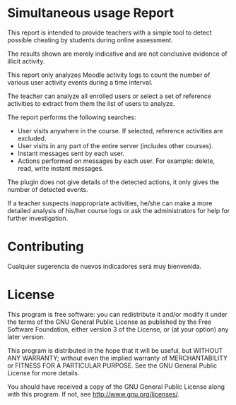 # Simultaneous usage Report #

This report is intended to provide teachers with a simple tool to detect possible cheating by students during online assessment.

The results shown are merely indicative and are not conclusive evidence of illicit activity.

This report only analyzes Moodle activity logs to count the number of various user activity events during a time interval.

The teacher can analyze all enrolled users or select a set of reference activities to extract from them the list of users to analyze.

The report performs the following searches:
- User visits anywhere in the course. If selected, reference activities are excluded.
- User visits in any part of the entire server (includes other courses).
- Instant messages sent by each user.
- Actions performed on messages by each user. For example: delete, read, write instant messages.

The plugin does not give details of the detected actions, it only gives the number of detected events.

If a teacher suspects inappropriate activities, he/she can make a more detailed analysis of his/her course logs or ask the administrators for help for further investigation.

# Contributing #

Cualquier sugerencia de nuevos indicadores será muy bienvenida.

# License #

This program is free software: you can redistribute it and/or modify it under
the terms of the GNU General Public License as published by the Free Software
Foundation, either version 3 of the License, or (at your option) any later
version.

This program is distributed in the hope that it will be useful, but WITHOUT ANY
WARRANTY; without even the implied warranty of MERCHANTABILITY or FITNESS FOR A
PARTICULAR PURPOSE.  See the GNU General Public License for more details.

You should have received a copy of the GNU General Public License along with
this program.  If not, see <http://www.gnu.org/licenses/>.
